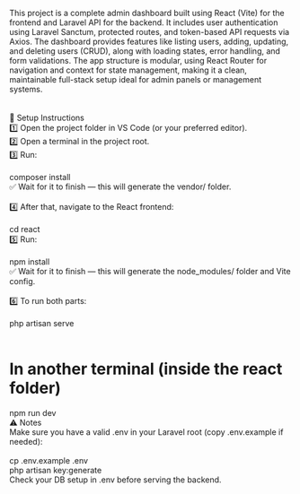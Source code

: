 This project is a complete admin dashboard built using React (Vite) for the frontend and Laravel API for the backend. It includes user authentication using Laravel Sanctum, protected routes, and token-based API requests via Axios. The dashboard provides features like listing users, adding, updating, and deleting users (CRUD), along with loading states, error handling, and form validations. The app structure is modular, using React Router for navigation and context for state management, making it a clean, maintainable full-stack setup ideal for admin panels or management systems.<br>
<br><br>
🚀 Setup Instructions<br>
1️⃣ Open the project folder in VS Code (or your preferred editor).<br>
2️⃣ Open a terminal in the project root.<br>
3️⃣ Run:<br>
<br>
composer install<br>
✅ Wait for it to finish — this will generate the vendor/ folder.<br>
<br>
4️⃣ After that, navigate to the React frontend:<br>
<br>
cd react<br>
5️⃣ Run:<br>
<br>
npm install<br>
✅ Wait for it to finish — this will generate the node_modules/ folder and Vite config.<br>
<br>
6️⃣ To run both parts:<br>
<br>
php artisan serve<br>
<br>
# In another terminal (inside the react folder)<br>
npm run dev<br>
⚠ Notes<br>
Make sure you have a valid .env in your Laravel root (copy .env.example if needed):<br>
<br>
cp .env.example .env<br>
php artisan key:generate<br>
Check your DB setup in .env before serving the backend.<br>
